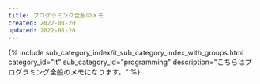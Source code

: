 ```yaml
---
title: プログラミング全般のメモ
created: 2022-01-20
updated: 2022-01-20
---
```

{% include sub_category_index/it_sub_category_index_with_groups.html
    category_id="it"
    sub_category_id="programming"
    description="こちらはプログラミング全般のメモになります。" %}
